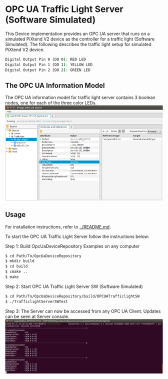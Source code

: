 # OPC UA Traffic Light Server (Software Simulated)

This Device implementation provides an OPC UA server that runs on a simulated PiXtend V2 device as the controller for a traffic light (Software Simulated). The following describes the traffic light setup for simulated PiXtend V2 device.
```sh
Digital Output Pin 0 (DO 0): RED LED 
Digital Output Pin 1 (DO 1): YELLOW LED
Digital Output Pin 2 (DO 2): GREEN LED
```

## The OPC UA Information Model

The OPC UA information model for traffic light server contains 3 boolean nodes, one for each of the three color LEDs.
![Alt text](TrafficlightServerSW.png?raw=true "Traffic Light Server Information Model (Software Simulated)")
## Usage

For installation instructions, refer to [../README.md](../README.md).

To start the OPC UA Traffic Light Server follow the instructions below:

Step 1: Build OpcUaDeviceRepository Examples on any computer<br />
```sh
$ cd Path/To/OpcUaDeviceRepository
$ mkdir build
$ cd build
$ cmake ..
$ make
```
Step 2: Start OPC UA Traffic Light Server SW (Software Simulated)<br />
```sh
$ cd Path/To/OpcUaDeviceRepository/build/OPCUATrafficlightSW
$ ./TrafficlightServerSWTest
```

Step 3: The Server can now be accessed from any OPC UA Client. Updates can be seen at Server console. 
![Alt text](TrafficlightSWOUT.png?raw=true "Traffic Light Server Console")
